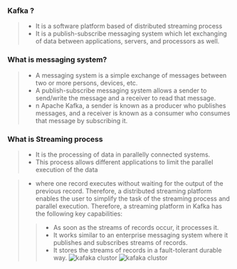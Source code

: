 ### Kafka ?
> - It is a software platform based of distributed streaming process
> - It is a publish-subscribe messaging system which let exchanging of data between applications, servers, and processors as well.

### What is messaging system?
> - A messaging system is a simple exchange of messages between two or more persons, devices, etc.
> - A publish-subscribe messaging system allows a sender to send/write the message and a receiver to read that message.
> - n Apache Kafka, a sender is known as a producer who publishes messages, and a receiver is known as a consumer who consumes that message by subscribing it.

### What is Streaming process
> - It is the processing of data in parallelly connected systems.
> - This process allows different applications to limit the parallel execution of the data

> - where one record executes without waiting for the output of the previous record. Therefore, a distributed streaming platform enables the user to simplify the task of the streaming process and parallel execution. Therefore, a streaming platform in Kafka has the following key capabilities:
>> - As soon as the streams of records occur, it processes it.
>> - It works similar to an enterprise messaging system where it publishes and subscribes streams of records.
>> - It stores the streams of records in a fault-tolerant durable way.
![kafaka clustor](https://static.javatpoint.com/tutorial/kafka/images/apache-kafka-tutorial-1.png)
![kafaka clustor](https://github.com/Maniabhishek/Kafka/assets/31520295/edbad7b1-974a-4be4-a1ca-9bc7c36e46f7)
